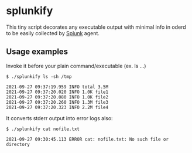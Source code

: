 # splunkify
This tiny script decorates any executable output with minimal info in oderd to be easily collected by [Splunk](www.splunk.com) agent.

## Usage examples

Invoke it before your plain command/executable (ex. ls ...)
```shell
$ ./splunkify ls -sh /tmp

2021-09-27 09:37:19.959 INFO total 3.5M
2021-09-27 09:37:20.020 INFO 1.0K file1
2021-09-27 09:37:20.080 INFO 1.0K file2
2021-09-27 09:37:20.260 INFO 1.3M file3
2021-09-27 09:37:20.323 INFO 2.2M file4
```

It converts stderr output into error logs also:

```
$ ./splunkify cat nofile.txt

2021-09-27 09:30:45.113 ERROR cat: nofile.txt: No such file or directory
```

